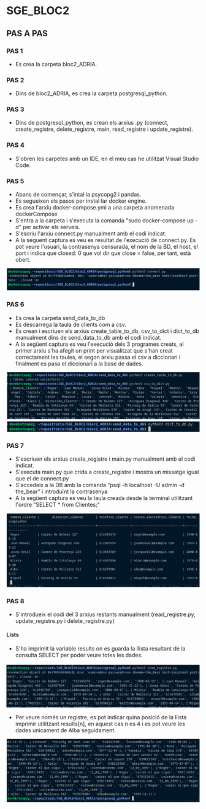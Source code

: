 # SGE_BLOC2

## PAS A PAS

### PAS 1
- Es crea la carpeta bloc2_ADRIA.

### PAS 2
- Dins de bloc2_ADRIA, es crea la carpeta postgresql_python.

### PAS 3
- Dins de postgresql_python, es crean els arxius .py (connect, create_registre, delete_registre, main, read_registre i update_registre).

### PAS 4
- S'obren les carpetes amb un IDE, en el meu cas he utilitzat Visual Studio Code.

### PAS 5
- Abans de començar, s'intal·la psycopg2 i pandas.
- Es segueixen els pasos per instal·lar docker engine.
- Es crea l'arxiu docker-compose.yml a una carpeta anomenada dockerCompose
- S'entra a la carpeta i s'executa la comanda "sudo docker-compose up -d" per activar els serveis.
- S'escriu l'arxiu connect.py manualment amb el codi indicat.
- A la seguent captura es veu es resultat de l'execució de connect.py. Es pot veure l'usuari, la contrasenya censurada, el nom de la BD, el host, el port i indica que closed: 0 que vol dir que close = false, per tant, està obert.

![alttext](img/Connect.png "Connect")

### PAS 6 
- Es crea la carpeta send_data_to_db
- Es descarrega la taula de clients com a csv.
- Es crean i escriuen els arxius create_table_to_db, csv_to_dict i dict_to_db manualment dins de send_data_to_db amb el codi indicat.
- A la següent captura es veu l'execució dels 3 programes creats, al primer arxiu s'ha afegit un print per visualitzat que s'han creat correctament les taules, el segon arxiu passa el csv a diccionari i finalment es pasa el diccionari a la base de dades.

![alttext](img/send_data_to_db.png "Connect")

### PAS 7
- S'escriuen els arxius create_registre i main.py manualment amb el codi indicat.
- S'executa main.py que crida a create_registre i mostra un missatge igual que el de connect.py
- S'accedeix a la DB amb la comanda “psql -h localhost -U admin -d the_bear” i introduïnt la contrasenya
- A la següent captura es veu la taula creada desde la terminal utilitzant l'ordre "SELECT * from Clientes;"

![alttext](img/selectFromClientes.png "Taula")

### PAS 8
- S'introdueix el codi del 3 arxius restants manualment (read_registre.py, update_registre.py i delete_registre.py)

#### Lists
- S'ha imprimit la variable results on es guarda la llista resultant de la consulta SELECT per poder veure totes les dades.

![alttext](img/list1.png "Taula")

- Per veure només un registre, es pot indicar quina posició de la llista imprimir utilitzant results[n], en aquest cas n es 4 i es pot veure les dades unicament de Alba seguidament.

![alttext](img/list2.png "Taula")

